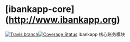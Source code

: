 # [ibankapp-core] (http://www.ibankapp.org) 
[![Travis branch](https://img.shields.io/travis/ibankapp/ibankapp-core/master.svg?maxAge=2592000?style=flat-square)](https://travis-ci.org/ibankapp/ibankapp-core)[![Coverage Status](https://img.shields.io/codecov/c/github/ibankapp/ibankapp-core/master.svg?style=flat)](https://coveralls.io/github/facebook/react?branch=master)
ibankapp 核心账务模块
